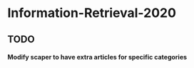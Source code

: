 # Information-Retrieval-2020

## TODO
#### Modify scaper to have extra articles for specific categories
